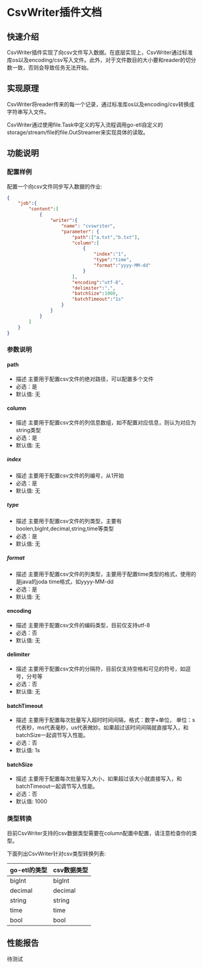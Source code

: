 # CsvWriter插件文档

## 快速介绍

CsvWriter插件实现了向csv文件写入数据。在底层实现上，CsvWriter通过标准库os以及encoding/csv写入文件。此外，对于文件数目的大小要和reader的切分数一致，否则会导致任务无法开始。

## 实现原理

CsvWriter将reader传来的每一个记录，通过标准库os以及encoding/csv转换成字符串写入文件。

CsvWriter通过使用file.Task中定义的写入流程调用go-etl自定义的storage/stream/file的file.OutStreamer来实现具体的读取。

## 功能说明

### 配置样例

配置一个向csv文件同步写入数据的作业:

```json
{
    "job":{
        "content":[
            {
                "writer":{
                    "name": "cvswriter",
                    "parameter": {
                        "path":["a.txt","b.txt"],
                        "column":[
                            {
                                "index":"1",
                                "type":"time",
                                "format":"yyyy-MM-dd"
                            }
                        ],
                        "encoding":"utf-8",
                        "delimiter":",",
                        "batchSize":1000,
                        "batchTimeout":"1s"
                    }
                }
            }
        ]
    }
}
```

### 参数说明

#### path

- 描述 主要用于配置csv文件的绝对路径，可以配置多个文件
- 必选：是
- 默认值: 无

#### column

- 描述 主要用于配置csv文件的列信息数组，如不配置对应信息，则认为对应为string类型
- 必选：是
- 默认值: 无

##### index

- 描述 主要用于配置csv文件的列编号，从1开始
- 必选：是
- 默认值: 无

##### type

- 描述 主要用于配置csv文件的列类型，主要有boolen,bigInt,decimal,string,time等类型
- 必选：是
- 默认值: 无

##### format

- 描述 主要用于配置csv文件的列类型，主要用于配置time类型的格式，使用的是java的joda time格式，如yyyy-MM-dd
- 必选：是
- 默认值: 无

#### encoding

- 描述 主要用于配置csv文件的编码类型，目前仅支持utf-8
- 必选：否
- 默认值: 无

#### delimiter

- 描述 主要用于配置csv文件的分隔符，目前仅支持空格和可见的符号，如逗号，分号等
- 必选：否
- 默认值: 无

#### batchTimeout

- 描述 主要用于配置每次批量写入超时时间间隔，格式：数字+单位， 单位：s代表秒，ms代表毫秒，us代表微妙。如果超过该时间间隔就直接写入，和batchSize一起调节写入性能。
- 必选：否
- 默认值: 1s

#### batchSize

- 描述 主要用于配置每次批量写入大小，如果超过该大小就直接写入，和batchTimeout一起调节写入性能。
- 必选：否
- 默认值: 1000

### 类型转换

目前CsvWriter支持的csv数据类型需要在column配置中配置，请注意检查你的类型。

下面列出CsvWriter针对csv类型转换列表:

| go-etl的类型 | csv数据类型 |
| ------------ | ----------- |
| bigInt       | bigInt      |
| decimal      | decimal     |
| string       | string      |
| time         | time        |
| bool         | bool        |

## 性能报告

待测试